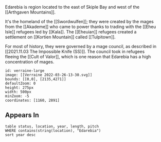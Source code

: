 Edarebia is region located to the east of Skiple Bay and west of the [[Arthgaven Mountains]]. 

It's the homeland of the [[Swordwulfen]]; they were created by the mages from the [[Akademe]] who came to power thanks to trading with the [[Eheu Isle]] refugees led by [[Kala]]. The [[Eheuian]] refugees created a settlement on [[Kortien Mountain]] called [[Tulpitown]]. 

For most of history, they were governed by a mage council, as described in [[2021.11.03 The Impossible Knife (SS)]]. The council took in refugees fleeing the [[Cult of Valor]], which is one reason that Edarebia has a high concentration of mages. 


```leaflet
id: verraine-large
image: [[Verraine 2022-03-26-13-30.svg]]
bounds: [[0,0], [2135,4271]]
defaultZoom: 0
height: 275px
width: 500px
minZoom: -5
coordinates: [1160, 2891]
```


## Appears In

```dataview
table status, location, year, length, pitch
WHERE contains(string(location), "Edarebia")
sort year desc
```
